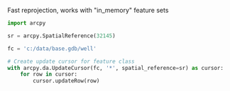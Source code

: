 Fast reprojection, works with "in_memory" feature sets

```python
import arcpy

sr = arcpy.SpatialReference(32145)

fc = 'c:/data/base.gdb/well'

# Create update cursor for feature class 
with arcpy.da.UpdateCursor(fc, '*', spatial_reference=sr) as cursor:
    for row in cursor:
        cursor.updateRow(row)
```
